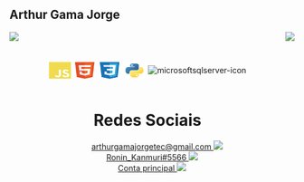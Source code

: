 ## Arthur Gama Jorge

<div>
  
  <img  height="180em" src="https://github-readme-stats.vercel.app/api?username=ArthutJorge&show_icons=true&theme=shadow_red&include_all_commits=true&count_private=true"/>
  <img align="right" height="180em" src="https://github-readme-stats.vercel.app/api/top-langs/?username=ArthutJorge&layout=compact&langs_count=16&theme=shadow_red"/>
</div>
<br>

<div  align="center"> 
  <div style="display: inline_block"><br>
    <img align="center" height="30" width="40" alt="js-icon"  src="https://raw.githubusercontent.com/devicons/devicon/master/icons/javascript/javascript-plain.svg">
    <img align="center" height="30" width="40" alt="html-icon" src="https://raw.githubusercontent.com/devicons/devicon/master/icons/html5/html5-original.svg">
    <img align="center" height="30" width="40" alt="css-icon" src="https://raw.githubusercontent.com/devicons/devicon/master/icons/css3/css3-original.svg">
    <img align="center" height="30" width="40" alt="python-icon" src="https://raw.githubusercontent.com/devicons/devicon/master/icons/python/python-original.svg">
    <img align="center" height="40" width="40" alt="microsoftsqlserver-icon" src="https://img.icons8.com/color/512/microsoft-sql-server.png">
   </div>
  
  <br>

  <h1 align="center">Redes Sociais</h1>
    &emsp; <a href = "mailto: arthurgamajorgetec@gmail.com" target="_blank"> arthurgamajorgetec@gmail.com 
      <img width="30" src="https://github.com/ArthutJorge/ArthutJorge/assets/141682121/bd464957-27fd-4bc5-afba-70965fd71e29">
    </a>
  <br>
     <a href = "https://discordapp.com/users/659238913227096085" target="_blank"> Ronin_Kanmuri#5566      
      <img width="30" src="https://github.com/ArthutJorge/ArthutJorge/assets/141682121/7b5f1a84-e67b-4bad-ba24-b160cbb5afef">
    </a>
  <br>
    <a href="https://github.com/ArthurGamaJorge" target="_blank"> Conta principal
      <img width="30" src="https://github.com/ArthutJorge/ArthutJorge/assets/141682121/b717c103-8786-4c66-a66d-5d50df122769">
    </a>

</div>
